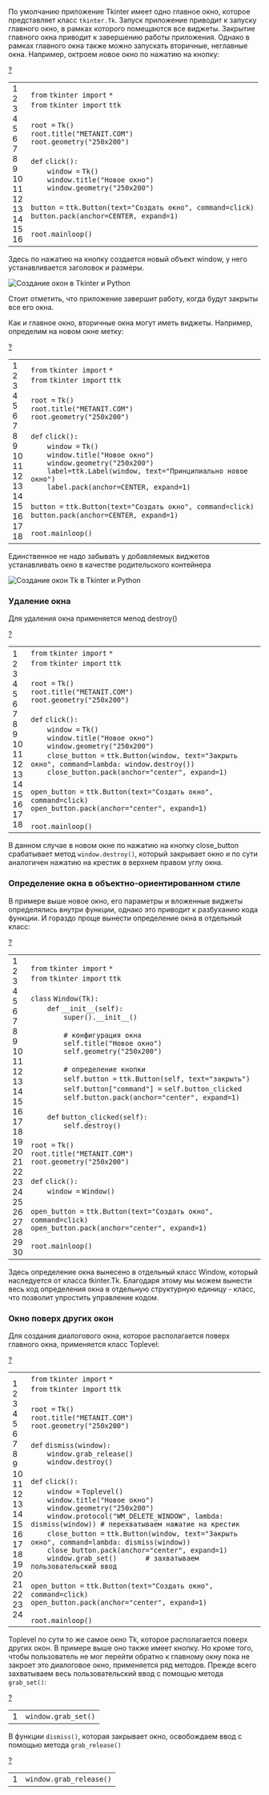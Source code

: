 По умолчанию приложение Tkinter имеет одно главное окно, которое представляет класс `tkinter.Tk`. Запуск приложение приводит к запуску главного окно, в рамках которого помещаются все виджеты. Закрытие главного окна приводит к завершению работы приложения. Однако в рамках главного окна также можно запускать вторичные, неглавные окна. Например, октроем новое окно по нажатию на кнопку:

[?](https://metanit.com/python/tkinter/5.1.php#)

<table border="0" cellpadding="0" cellspacing="0"><tbody><tr><td class="gutter"><div class="line number1 index0 alt2">1</div><div class="line number2 index1 alt1">2</div><div class="line number3 index2 alt2">3</div><div class="line number4 index3 alt1">4</div><div class="line number5 index4 alt2">5</div><div class="line number6 index5 alt1">6</div><div class="line number7 index6 alt2">7</div><div class="line number8 index7 alt1">8</div><div class="line number9 index8 alt2">9</div><div class="line number10 index9 alt1">10</div><div class="line number11 index10 alt2">11</div><div class="line number12 index11 alt1">12</div><div class="line number13 index12 alt2">13</div><div class="line number14 index13 alt1">14</div><div class="line number15 index14 alt2">15</div><div class="line number16 index15 alt1">16</div></td><td class="code"><div class="container"><div class="line number1 index0 alt2"><code class="py keyword">from</code> <code class="py plain">tkinter </code><code class="py keyword">import</code> <code class="py keyword">*</code></div><div class="line number2 index1 alt1"><code class="py keyword">from</code> <code class="py plain">tkinter </code><code class="py keyword">import</code> <code class="py plain">ttk</code></div><div class="line number3 index2 alt2">&nbsp;</div><div class="line number4 index3 alt1"><code class="py plain">root </code><code class="py keyword">=</code> <code class="py plain">Tk()</code></div><div class="line number5 index4 alt2"><code class="py plain">root.title(</code><code class="py string">"METANIT.COM"</code><code class="py plain">)</code></div><div class="line number6 index5 alt1"><code class="py plain">root.geometry(</code><code class="py string">"250x200"</code><code class="py plain">)</code></div><div class="line number7 index6 alt2">&nbsp;</div><div class="line number8 index7 alt1"><code class="py keyword">def</code> <code class="py plain">click():</code></div><div class="line number9 index8 alt2"><code class="py spaces">&nbsp;&nbsp;&nbsp;&nbsp;</code><code class="py plain">window </code><code class="py keyword">=</code> <code class="py plain">Tk()</code></div><div class="line number10 index9 alt1"><code class="py spaces">&nbsp;&nbsp;&nbsp;&nbsp;</code><code class="py plain">window.title(</code><code class="py string">"Новое окно"</code><code class="py plain">)</code></div><div class="line number11 index10 alt2"><code class="py spaces">&nbsp;&nbsp;&nbsp;&nbsp;</code><code class="py plain">window.geometry(</code><code class="py string">"250x200"</code><code class="py plain">)</code></div><div class="line number12 index11 alt1">&nbsp;</div><div class="line number13 index12 alt2"><code class="py plain">button </code><code class="py keyword">=</code> <code class="py plain">ttk.Button(text</code><code class="py keyword">=</code><code class="py string">"Создать окно"</code><code class="py plain">, command</code><code class="py keyword">=</code><code class="py plain">click)</code></div><div class="line number14 index13 alt1"><code class="py plain">button.pack(anchor</code><code class="py keyword">=</code><code class="py plain">CENTER, expand</code><code class="py keyword">=</code><code class="py value">1</code><code class="py plain">)</code></div><div class="line number15 index14 alt2">&nbsp;</div><div class="line number16 index15 alt1"><code class="py plain">root.mainloop()</code></div></div></td></tr></tbody></table>

Здесь по нажатию на кнопку создается новый объект window, у него устанавливается заголовок и размеры.

![Создание окон в Tkinter и Python](https://metanit.com/python/tkinter/5.1.php./pics/3.1.png)

Стоит отметить, что приложение завершит работу, когда будут закрыты все его окна.

Как и главное окно, вторичные окна могут иметь виджеты. Например, определим на новом окне метку:

[?](https://metanit.com/python/tkinter/5.1.php#)

<table border="0" cellpadding="0" cellspacing="0"><tbody><tr><td class="gutter"><div class="line number1 index0 alt2">1</div><div class="line number2 index1 alt1">2</div><div class="line number3 index2 alt2">3</div><div class="line number4 index3 alt1">4</div><div class="line number5 index4 alt2">5</div><div class="line number6 index5 alt1">6</div><div class="line number7 index6 alt2">7</div><div class="line number8 index7 alt1">8</div><div class="line number9 index8 alt2">9</div><div class="line number10 index9 alt1">10</div><div class="line number11 index10 alt2">11</div><div class="line number12 index11 alt1">12</div><div class="line number13 index12 alt2">13</div><div class="line number14 index13 alt1">14</div><div class="line number15 index14 alt2">15</div><div class="line number16 index15 alt1">16</div><div class="line number17 index16 alt2">17</div><div class="line number18 index17 alt1">18</div></td><td class="code"><div class="container"><div class="line number1 index0 alt2"><code class="py keyword">from</code> <code class="py plain">tkinter </code><code class="py keyword">import</code> <code class="py keyword">*</code></div><div class="line number2 index1 alt1"><code class="py keyword">from</code> <code class="py plain">tkinter </code><code class="py keyword">import</code> <code class="py plain">ttk</code></div><div class="line number3 index2 alt2">&nbsp;</div><div class="line number4 index3 alt1"><code class="py plain">root </code><code class="py keyword">=</code> <code class="py plain">Tk()</code></div><div class="line number5 index4 alt2"><code class="py plain">root.title(</code><code class="py string">"METANIT.COM"</code><code class="py plain">)</code></div><div class="line number6 index5 alt1"><code class="py plain">root.geometry(</code><code class="py string">"250x200"</code><code class="py plain">)</code></div><div class="line number7 index6 alt2">&nbsp;</div><div class="line number8 index7 alt1"><code class="py keyword">def</code> <code class="py plain">click():</code></div><div class="line number9 index8 alt2"><code class="py spaces">&nbsp;&nbsp;&nbsp;&nbsp;</code><code class="py plain">window </code><code class="py keyword">=</code> <code class="py plain">Tk()</code></div><div class="line number10 index9 alt1"><code class="py spaces">&nbsp;&nbsp;&nbsp;&nbsp;</code><code class="py plain">window.title(</code><code class="py string">"Новое окно"</code><code class="py plain">)</code></div><div class="line number11 index10 alt2"><code class="py spaces">&nbsp;&nbsp;&nbsp;&nbsp;</code><code class="py plain">window.geometry(</code><code class="py string">"250x200"</code><code class="py plain">)</code></div><div class="line number12 index11 alt1"><code class="py spaces">&nbsp;&nbsp;&nbsp;&nbsp;</code><code class="py plain">label</code><code class="py keyword">=</code><code class="py plain">ttk.Label(window, text</code><code class="py keyword">=</code><code class="py string">"Принципиально новое окно"</code><code class="py plain">)</code></div><div class="line number13 index12 alt2"><code class="py spaces">&nbsp;&nbsp;&nbsp;&nbsp;</code><code class="py plain">label.pack(anchor</code><code class="py keyword">=</code><code class="py plain">CENTER, expand</code><code class="py keyword">=</code><code class="py value">1</code><code class="py plain">)</code></div><div class="line number14 index13 alt1">&nbsp;</div><div class="line number15 index14 alt2"><code class="py plain">button </code><code class="py keyword">=</code> <code class="py plain">ttk.Button(text</code><code class="py keyword">=</code><code class="py string">"Создать окно"</code><code class="py plain">, command</code><code class="py keyword">=</code><code class="py plain">click)</code></div><div class="line number16 index15 alt1"><code class="py plain">button.pack(anchor</code><code class="py keyword">=</code><code class="py plain">CENTER, expand</code><code class="py keyword">=</code><code class="py value">1</code><code class="py plain">)</code></div><div class="line number17 index16 alt2">&nbsp;</div><div class="line number18 index17 alt1"><code class="py plain">root.mainloop()</code></div></div></td></tr></tbody></table>

Единственное не надо забывать у добавляемых виджетов устанавливать окно в качестве родительского контейнера

![Создание окон Tk в Tkinter и Python](https://metanit.com/python/tkinter/5.1.php./pics/3.2.png)

### Удаление окна

Для удаления окна применяется меnод destroy()

[?](https://metanit.com/python/tkinter/5.1.php#)

<table border="0" cellpadding="0" cellspacing="0"><tbody><tr><td class="gutter"><div class="line number1 index0 alt2">1</div><div class="line number2 index1 alt1">2</div><div class="line number3 index2 alt2">3</div><div class="line number4 index3 alt1">4</div><div class="line number5 index4 alt2">5</div><div class="line number6 index5 alt1">6</div><div class="line number7 index6 alt2">7</div><div class="line number8 index7 alt1">8</div><div class="line number9 index8 alt2">9</div><div class="line number10 index9 alt1">10</div><div class="line number11 index10 alt2">11</div><div class="line number12 index11 alt1">12</div><div class="line number13 index12 alt2">13</div><div class="line number14 index13 alt1">14</div><div class="line number15 index14 alt2">15</div><div class="line number16 index15 alt1">16</div><div class="line number17 index16 alt2">17</div><div class="line number18 index17 alt1">18</div></td><td class="code"><div class="container"><div class="line number1 index0 alt2"><code class="py keyword">from</code> <code class="py plain">tkinter </code><code class="py keyword">import</code> <code class="py keyword">*</code></div><div class="line number2 index1 alt1"><code class="py keyword">from</code> <code class="py plain">tkinter </code><code class="py keyword">import</code> <code class="py plain">ttk</code></div><div class="line number3 index2 alt2">&nbsp;</div><div class="line number4 index3 alt1"><code class="py plain">root </code><code class="py keyword">=</code> <code class="py plain">Tk()</code></div><div class="line number5 index4 alt2"><code class="py plain">root.title(</code><code class="py string">"METANIT.COM"</code><code class="py plain">)</code></div><div class="line number6 index5 alt1"><code class="py plain">root.geometry(</code><code class="py string">"250x200"</code><code class="py plain">)</code></div><div class="line number7 index6 alt2">&nbsp;</div><div class="line number8 index7 alt1"><code class="py keyword">def</code> <code class="py plain">click():</code></div><div class="line number9 index8 alt2"><code class="py spaces">&nbsp;&nbsp;&nbsp;&nbsp;</code><code class="py plain">window </code><code class="py keyword">=</code> <code class="py plain">Tk()</code></div><div class="line number10 index9 alt1"><code class="py spaces">&nbsp;&nbsp;&nbsp;&nbsp;</code><code class="py plain">window.title(</code><code class="py string">"Новое окно"</code><code class="py plain">)</code></div><div class="line number11 index10 alt2"><code class="py spaces">&nbsp;&nbsp;&nbsp;&nbsp;</code><code class="py plain">window.geometry(</code><code class="py string">"250x200"</code><code class="py plain">)</code></div><div class="line number12 index11 alt1"><code class="py spaces">&nbsp;&nbsp;&nbsp;&nbsp;</code><code class="py plain">close_button </code><code class="py keyword">=</code> <code class="py plain">ttk.Button(window, text</code><code class="py keyword">=</code><code class="py string">"Закрыть окно"</code><code class="py plain">, command</code><code class="py keyword">=</code><code class="py keyword">lambda</code><code class="py plain">: window.destroy())</code></div><div class="line number13 index12 alt2"><code class="py spaces">&nbsp;&nbsp;&nbsp;&nbsp;</code><code class="py plain">close_button.pack(anchor</code><code class="py keyword">=</code><code class="py string">"center"</code><code class="py plain">, expand</code><code class="py keyword">=</code><code class="py value">1</code><code class="py plain">)</code></div><div class="line number14 index13 alt1">&nbsp;</div><div class="line number15 index14 alt2"><code class="py plain">open_button </code><code class="py keyword">=</code> <code class="py plain">ttk.Button(text</code><code class="py keyword">=</code><code class="py string">"Создать окно"</code><code class="py plain">, command</code><code class="py keyword">=</code><code class="py plain">click)</code></div><div class="line number16 index15 alt1"><code class="py plain">open_button.pack(anchor</code><code class="py keyword">=</code><code class="py string">"center"</code><code class="py plain">, expand</code><code class="py keyword">=</code><code class="py value">1</code><code class="py plain">)</code></div><div class="line number17 index16 alt2">&nbsp;</div><div class="line number18 index17 alt1"><code class="py plain">root.mainloop()</code></div></div></td></tr></tbody></table>

В данном случае в новом окне по нажатию на кнопку close\_button срабатывает метод `window.destroy()`, который закрывает окно и по сути аналогичен нажатию на крестик в верхнем правом углу окна.

### Определение окна в объектно-ориентированном стиле

В примере выше новое окно, его параметры и вложенные виджеты определялись внутри функции, однако это приводит к разбуханию кода функции. И гораздо проще вынести определение окна в отдельный класс:

[?](https://metanit.com/python/tkinter/5.1.php#)

<table border="0" cellpadding="0" cellspacing="0"><tbody><tr><td class="gutter"><div class="line number1 index0 alt2">1</div><div class="line number2 index1 alt1">2</div><div class="line number3 index2 alt2">3</div><div class="line number4 index3 alt1">4</div><div class="line number5 index4 alt2">5</div><div class="line number6 index5 alt1">6</div><div class="line number7 index6 alt2">7</div><div class="line number8 index7 alt1">8</div><div class="line number9 index8 alt2">9</div><div class="line number10 index9 alt1">10</div><div class="line number11 index10 alt2">11</div><div class="line number12 index11 alt1">12</div><div class="line number13 index12 alt2">13</div><div class="line number14 index13 alt1">14</div><div class="line number15 index14 alt2">15</div><div class="line number16 index15 alt1">16</div><div class="line number17 index16 alt2">17</div><div class="line number18 index17 alt1">18</div><div class="line number19 index18 alt2">19</div><div class="line number20 index19 alt1">20</div><div class="line number21 index20 alt2">21</div><div class="line number22 index21 alt1">22</div><div class="line number23 index22 alt2">23</div><div class="line number24 index23 alt1">24</div><div class="line number25 index24 alt2">25</div><div class="line number26 index25 alt1">26</div><div class="line number27 index26 alt2">27</div><div class="line number28 index27 alt1">28</div><div class="line number29 index28 alt2">29</div><div class="line number30 index29 alt1">30</div></td><td class="code"><div class="container"><div class="line number1 index0 alt2"><code class="py keyword">from</code> <code class="py plain">tkinter </code><code class="py keyword">import</code> <code class="py keyword">*</code></div><div class="line number2 index1 alt1"><code class="py keyword">from</code> <code class="py plain">tkinter </code><code class="py keyword">import</code> <code class="py plain">ttk</code></div><div class="line number3 index2 alt2">&nbsp;</div><div class="line number4 index3 alt1"><code class="py keyword">class</code> <code class="py plain">Window(Tk):</code></div><div class="line number5 index4 alt2"><code class="py spaces">&nbsp;&nbsp;&nbsp;&nbsp;</code><code class="py keyword">def</code> <code class="py plain">__init__(</code><code class="py color1">self</code><code class="py plain">):</code></div><div class="line number6 index5 alt1"><code class="py spaces">&nbsp;&nbsp;&nbsp;&nbsp;&nbsp;&nbsp;&nbsp;&nbsp;</code><code class="py functions">super</code><code class="py plain">().__init__()</code></div><div class="line number7 index6 alt2">&nbsp;</div><div class="line number8 index7 alt1"><code class="py spaces">&nbsp;&nbsp;&nbsp;&nbsp;&nbsp;&nbsp;&nbsp;&nbsp;</code><code class="py comments"># конфигурация окна</code></div><div class="line number9 index8 alt2"><code class="py spaces">&nbsp;&nbsp;&nbsp;&nbsp;&nbsp;&nbsp;&nbsp;&nbsp;</code><code class="py color1">self</code><code class="py plain">.title(</code><code class="py string">"Новое окно"</code><code class="py plain">)</code></div><div class="line number10 index9 alt1"><code class="py spaces">&nbsp;&nbsp;&nbsp;&nbsp;&nbsp;&nbsp;&nbsp;&nbsp;</code><code class="py color1">self</code><code class="py plain">.geometry(</code><code class="py string">"250x200"</code><code class="py plain">)</code></div><div class="line number11 index10 alt2">&nbsp;</div><div class="line number12 index11 alt1"><code class="py spaces">&nbsp;&nbsp;&nbsp;&nbsp;&nbsp;&nbsp;&nbsp;&nbsp;</code><code class="py comments"># определение кнопки</code></div><div class="line number13 index12 alt2"><code class="py spaces">&nbsp;&nbsp;&nbsp;&nbsp;&nbsp;&nbsp;&nbsp;&nbsp;</code><code class="py color1">self</code><code class="py plain">.button </code><code class="py keyword">=</code> <code class="py plain">ttk.Button(</code><code class="py color1">self</code><code class="py plain">, text</code><code class="py keyword">=</code><code class="py string">"закрыть"</code><code class="py plain">)</code></div><div class="line number14 index13 alt1"><code class="py spaces">&nbsp;&nbsp;&nbsp;&nbsp;&nbsp;&nbsp;&nbsp;&nbsp;</code><code class="py color1">self</code><code class="py plain">.button[</code><code class="py string">"command"</code><code class="py plain">] </code><code class="py keyword">=</code> <code class="py color1">self</code><code class="py plain">.button_clicked</code></div><div class="line number15 index14 alt2"><code class="py spaces">&nbsp;&nbsp;&nbsp;&nbsp;&nbsp;&nbsp;&nbsp;&nbsp;</code><code class="py color1">self</code><code class="py plain">.button.pack(anchor</code><code class="py keyword">=</code><code class="py string">"center"</code><code class="py plain">, expand</code><code class="py keyword">=</code><code class="py value">1</code><code class="py plain">)</code></div><div class="line number16 index15 alt1">&nbsp;</div><div class="line number17 index16 alt2"><code class="py spaces">&nbsp;&nbsp;&nbsp;&nbsp;</code><code class="py keyword">def</code> <code class="py plain">button_clicked(</code><code class="py color1">self</code><code class="py plain">):</code></div><div class="line number18 index17 alt1"><code class="py spaces">&nbsp;&nbsp;&nbsp;&nbsp;&nbsp;&nbsp;&nbsp;&nbsp;</code><code class="py color1">self</code><code class="py plain">.destroy()</code></div><div class="line number19 index18 alt2">&nbsp;</div><div class="line number20 index19 alt1"><code class="py plain">root </code><code class="py keyword">=</code> <code class="py plain">Tk()</code></div><div class="line number21 index20 alt2"><code class="py plain">root.title(</code><code class="py string">"METANIT.COM"</code><code class="py plain">)</code></div><div class="line number22 index21 alt1"><code class="py plain">root.geometry(</code><code class="py string">"250x200"</code><code class="py plain">)</code></div><div class="line number23 index22 alt2">&nbsp;</div><div class="line number24 index23 alt1"><code class="py keyword">def</code> <code class="py plain">click():</code></div><div class="line number25 index24 alt2"><code class="py spaces">&nbsp;&nbsp;&nbsp;&nbsp;</code><code class="py plain">window </code><code class="py keyword">=</code> <code class="py plain">Window()</code></div><div class="line number26 index25 alt1">&nbsp;</div><div class="line number27 index26 alt2"><code class="py plain">open_button </code><code class="py keyword">=</code> <code class="py plain">ttk.Button(text</code><code class="py keyword">=</code><code class="py string">"Создать окно"</code><code class="py plain">, command</code><code class="py keyword">=</code><code class="py plain">click)</code></div><div class="line number28 index27 alt1"><code class="py plain">open_button.pack(anchor</code><code class="py keyword">=</code><code class="py string">"center"</code><code class="py plain">, expand</code><code class="py keyword">=</code><code class="py value">1</code><code class="py plain">)</code></div><div class="line number29 index28 alt2">&nbsp;</div><div class="line number30 index29 alt1"><code class="py plain">root.mainloop()</code></div></div></td></tr></tbody></table>

Здесь определение окна вынесено в отдельный класс Window, который наследуется от класса tkinter.Tk. Благодаря этому мы можем вынести весь код определения окна в отдельную структурную единицу - класс, что позволит упростить управление кодом.

### Окно поверх других окон

Для создания диалогового окна, которое располагается поверх главного окна, применяется класс Toplevel:

[?](https://metanit.com/python/tkinter/5.1.php#)

<table border="0" cellpadding="0" cellspacing="0"><tbody><tr><td class="gutter"><div class="line number1 index0 alt2">1</div><div class="line number2 index1 alt1">2</div><div class="line number3 index2 alt2">3</div><div class="line number4 index3 alt1">4</div><div class="line number5 index4 alt2">5</div><div class="line number6 index5 alt1">6</div><div class="line number7 index6 alt2">7</div><div class="line number8 index7 alt1">8</div><div class="line number9 index8 alt2">9</div><div class="line number10 index9 alt1">10</div><div class="line number11 index10 alt2">11</div><div class="line number12 index11 alt1">12</div><div class="line number13 index12 alt2">13</div><div class="line number14 index13 alt1">14</div><div class="line number15 index14 alt2">15</div><div class="line number16 index15 alt1">16</div><div class="line number17 index16 alt2">17</div><div class="line number18 index17 alt1">18</div><div class="line number19 index18 alt2">19</div><div class="line number20 index19 alt1">20</div><div class="line number21 index20 alt2">21</div><div class="line number22 index21 alt1">22</div><div class="line number23 index22 alt2">23</div><div class="line number24 index23 alt1">24</div></td><td class="code"><div class="container"><div class="line number1 index0 alt2"><code class="py keyword">from</code> <code class="py plain">tkinter </code><code class="py keyword">import</code> <code class="py keyword">*</code></div><div class="line number2 index1 alt1"><code class="py keyword">from</code> <code class="py plain">tkinter </code><code class="py keyword">import</code> <code class="py plain">ttk</code></div><div class="line number3 index2 alt2">&nbsp;</div><div class="line number4 index3 alt1"><code class="py plain">root </code><code class="py keyword">=</code> <code class="py plain">Tk()</code></div><div class="line number5 index4 alt2"><code class="py plain">root.title(</code><code class="py string">"METANIT.COM"</code><code class="py plain">)</code></div><div class="line number6 index5 alt1"><code class="py plain">root.geometry(</code><code class="py string">"250x200"</code><code class="py plain">)</code></div><div class="line number7 index6 alt2">&nbsp;</div><div class="line number8 index7 alt1"><code class="py keyword">def</code> <code class="py plain">dismiss(window):</code></div><div class="line number9 index8 alt2"><code class="py spaces">&nbsp;&nbsp;&nbsp;&nbsp;</code><code class="py plain">window.grab_release()</code></div><div class="line number10 index9 alt1"><code class="py spaces">&nbsp;&nbsp;&nbsp;&nbsp;</code><code class="py plain">window.destroy()</code></div><div class="line number11 index10 alt2">&nbsp;</div><div class="line number12 index11 alt1"><code class="py keyword">def</code> <code class="py plain">click():</code></div><div class="line number13 index12 alt2"><code class="py spaces">&nbsp;&nbsp;&nbsp;&nbsp;</code><code class="py plain">window </code><code class="py keyword">=</code> <code class="py plain">Toplevel()</code></div><div class="line number14 index13 alt1"><code class="py spaces">&nbsp;&nbsp;&nbsp;&nbsp;</code><code class="py plain">window.title(</code><code class="py string">"Новое окно"</code><code class="py plain">)</code></div><div class="line number15 index14 alt2"><code class="py spaces">&nbsp;&nbsp;&nbsp;&nbsp;</code><code class="py plain">window.geometry(</code><code class="py string">"250x200"</code><code class="py plain">)</code></div><div class="line number16 index15 alt1"><code class="py spaces">&nbsp;&nbsp;&nbsp;&nbsp;</code><code class="py plain">window.protocol(</code><code class="py string">"WM_DELETE_WINDOW"</code><code class="py plain">, </code><code class="py keyword">lambda</code><code class="py plain">: dismiss(window)) </code><code class="py comments"># перехватываем нажатие на крестик</code></div><div class="line number17 index16 alt2"><code class="py spaces">&nbsp;&nbsp;&nbsp;&nbsp;</code><code class="py plain">close_button </code><code class="py keyword">=</code> <code class="py plain">ttk.Button(window, text</code><code class="py keyword">=</code><code class="py string">"Закрыть окно"</code><code class="py plain">, command</code><code class="py keyword">=</code><code class="py keyword">lambda</code><code class="py plain">: dismiss(window))</code></div><div class="line number18 index17 alt1"><code class="py spaces">&nbsp;&nbsp;&nbsp;&nbsp;</code><code class="py plain">close_button.pack(anchor</code><code class="py keyword">=</code><code class="py string">"center"</code><code class="py plain">, expand</code><code class="py keyword">=</code><code class="py value">1</code><code class="py plain">)</code></div><div class="line number19 index18 alt2"><code class="py spaces">&nbsp;&nbsp;&nbsp;&nbsp;</code><code class="py plain">window.grab_set()&nbsp;&nbsp;&nbsp;&nbsp;&nbsp;&nbsp; </code><code class="py comments"># захватываем пользовательский ввод</code></div><div class="line number20 index19 alt1">&nbsp;</div><div class="line number21 index20 alt2"><code class="py plain">open_button </code><code class="py keyword">=</code> <code class="py plain">ttk.Button(text</code><code class="py keyword">=</code><code class="py string">"Создать окно"</code><code class="py plain">, command</code><code class="py keyword">=</code><code class="py plain">click)</code></div><div class="line number22 index21 alt1"><code class="py plain">open_button.pack(anchor</code><code class="py keyword">=</code><code class="py string">"center"</code><code class="py plain">, expand</code><code class="py keyword">=</code><code class="py value">1</code><code class="py plain">)</code></div><div class="line number23 index22 alt2">&nbsp;</div><div class="line number24 index23 alt1"><code class="py plain">root.mainloop()</code></div></div></td></tr></tbody></table>

Toplevel по сути то же самое окно Tk, которое располагается поверх других окон. В примере выше оно также имеет кнопку. Но кроме того, чтобы пользователь не мог перейти обратно к главному окну пока не закроет это диалоговое окно, применяется ряд методов. Прежде всего захватываем весь пользовательский ввод с помощью метода `grab_set()`:

[?](https://metanit.com/python/tkinter/5.1.php#)

<table border="0" cellpadding="0" cellspacing="0"><tbody><tr><td class="gutter"><div class="line number1 index0 alt2">1</div></td><td class="code"><div class="container"><div class="line number1 index0 alt2"><code class="py plain">window.grab_set()</code></div></div></td></tr></tbody></table>

В функции `dismiss()`, которая закрывает окно, освобождаем ввод с помощью метода `grab_release()`

[?](https://metanit.com/python/tkinter/5.1.php#)

<table border="0" cellpadding="0" cellspacing="0"><tbody><tr><td class="gutter"><div class="line number1 index0 alt2">1</div></td><td class="code"><div class="container"><div class="line number1 index0 alt2"><code class="py plain">window.grab_release()</code></div></div></td></tr></tbody></table>